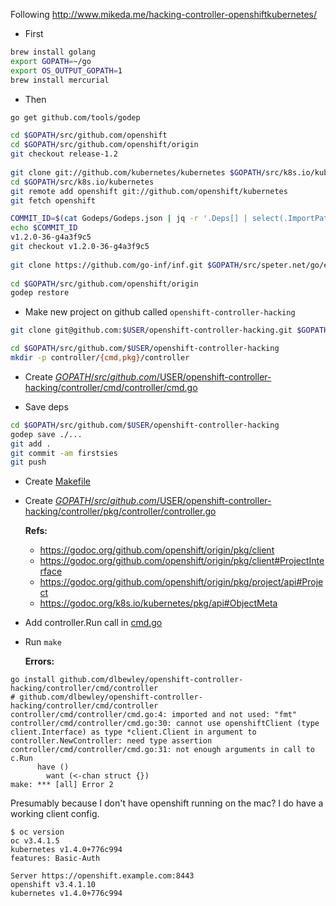 Following http://www.mikeda.me/hacking-controller-openshiftkubernetes/

- First

```bash
brew install golang
export GOPATH=~/go
export OS_OUTPUT_GOPATH=1
brew install mercurial
```

- Then

```bash
go get github.com/tools/godep

cd $GOPATH/src/github.com/openshift
cd $GOPATH/src/github.com/openshift/origin
git checkout release-1.2
 
git clone git://github.com/kubernetes/kubernetes $GOPATH/src/k8s.io/kubernetes
cd $GOPATH/src/k8s.io/kubernetes
git remote add openshift git://github.com/openshift/kubernetes
git fetch openshift

COMMIT_ID=$(cat Godeps/Godeps.json | jq -r '.Deps[] | select(.ImportPath=="k8s.io/kubernetes/pkg/api") .Comment')
echo $COMMIT_ID
v1.2.0-36-g4a3f9c5
git checkout v1.2.0-36-g4a3f9c5
 
git clone https://github.com/go-inf/inf.git $GOPATH/src/speter.net/go/exp/math/dec/inf
 
cd $GOPATH/src/github.com/openshift/origin
godep restore
```

- Make new project on github called `openshift-controller-hacking`

```bash
git clone git@github.com:$USER/openshift-controller-hacking.git $GOPATH/src/github.com/$USER/openshift-controller-hacking

cd $GOPATH/src/github.com/$USER/openshift-controller-hacking
mkdir -p controller/{cmd,pkg}/controller
```

- Create [$GOPATH/src/github.com/$USER/openshift-controller-hacking/controller/cmd/controller/cmd.go](controller/cmd/controller/cmd.go)

- Save deps

```bash
cd $GOPATH/src/github.com/$USER/openshift-controller-hacking
godep save ./...
git add .
git commit -am firstsies
git push
```

- Create [Makefile](Makefile)

- Create [$GOPATH/src/github.com/$USER/openshift-controller-hacking/controller/pkg/controller/controller.go](controller/pkg/controller/controller.go) 

    **Refs:**

    - https://godoc.org/github.com/openshift/origin/pkg/client
    - https://godoc.org/github.com/openshift/origin/pkg/client#ProjectInterface
    - https://godoc.org/github.com/openshift/origin/pkg/project/api#Project
    - https://godoc.org/k8s.io/kubernetes/pkg/api#ObjectMeta

- Add controller.Run call in [cmd.go](controller/cmd/controller/cmd.go) 
- Run `make`

  **Errors:**

```
go install github.com/dlbewley/openshift-controller-hacking/controller/cmd/controller
# github.com/dlbewley/openshift-controller-hacking/controller/cmd/controller
controller/cmd/controller/cmd.go:4: imported and not used: "fmt"
controller/cmd/controller/cmd.go:30: cannot use openshiftClient (type client.Interface) as type *client.Client in argument to controller.NewController: need type assertion
controller/cmd/controller/cmd.go:31: not enough arguments in call to c.Run
      have ()
        want (<-chan struct {})
make: *** [all] Error 2
```

Presumably because I don't have openshift running on the mac?
I do have a working client config.

```
$ oc version
oc v3.4.1.5
kubernetes v1.4.0+776c994
features: Basic-Auth

Server https://openshift.example.com:8443
openshift v3.4.1.10
kubernetes v1.4.0+776c994
```


